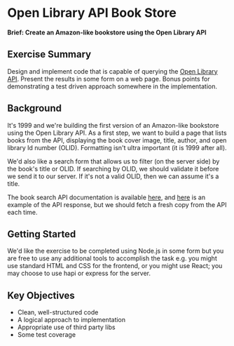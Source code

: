 # Open Library API Book Store

**Brief: Create an Amazon-like bookstore using the Open Library API**

## Exercise Summary

Design and implement code that is capable of querying the [Open Library API](https://openlibrary.org/developers/api). Present the
results in some form on a web page. Bonus points for demonstrating a test driven approach
somewhere in the implementation.

## Background

It's 1999 and we're building the first version of an Amazon-like bookstore using the Open
Library API. As a first step, we want to build a page that lists books from the API, displaying
the book cover image, title, author, and open library Id number (OLID). Formatting isn't ultra
important (it is 1999 after all).

We'd also like a search form that allows us to filter (on the server side) by the book's title or
OLID. If searching by OLID, we should validate it before we send it to our server. If it's not a
valid OLID, then we can assume it's a title.

The book search API documentation is available [here](https://openlibrary.org/developers/api), and [here](https://openlibrary.org/api/books?bibkeys=OLID:OL22895148M,OLID:OL6990157M,OLID:OL7101974M,OLID:OL6732939M,OLID:OL7193048M,OLID:OL24347578M,OLID:OL24180216M,OLID:OL24948637M,OLID:OL1631378M,OLID:OL979600M,OLID:OL33674M,OLID:OL7950349M,OLID:OL349749M,OLID:OL30460M,OLID:OL24347578M&jscmd=data&format=json) is an example of the API
response, but we should fetch a fresh copy from the API each time.

## Getting Started

We'd like the exercise to be completed using Node.js in some form but you are free to use any
additional tools to accomplish the task e.g. you might use standard HTML and CSS for the
frontend, or you might use React; you may choose to use hapi or express for the server.

## Key Objectives

- Clean, well-structured code
- A logical approach to implementation
- Appropriate use of third party libs
- Some test coverage
